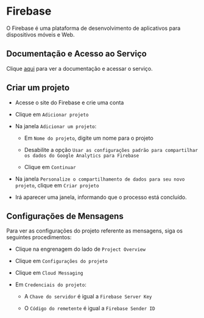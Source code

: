 # Firebase

O Firebase é uma plataforma de desenvolvimento de aplicativos para dispositivos móveis e Web.

## Documentação e Acesso ao Serviço

Clique [aqui](https://console.firebase.google.com) para ver a documentação e acessar o serviço.

## Criar um projeto

- Acesse o site do Firebase e crie uma conta

- Clique em `Adicionar projeto`

- Na janela `Adicionar um projeto`:

  - Em `Nome do projeto`, digite um nome para o projeto

  - Desabilite a opção `Usar as configurações padrão para compartilhar os dados do Google Analytics para Firebase`

  - Clique em `Continuar`

- Na janela `Personalize o compartilhamento de dados para seu novo projeto`, clique em `Criar projeto`

- Irá aparecer uma janela, informando que o processo está concluído.

## Configurações de Mensagens

Para ver as configurações do projeto referente as mensagens, siga os seguintes procedimentos:

- Clique na engrenagem do lado de `Project Overview`

- Clique em `Configurações do projeto`

- Clique em `Cloud Messaging`

- Em `Credenciais do projeto`:

  - A `Chave do servidor` é igual a `Firebase Server Key`

  - O `Código do remetente` é igual a `Firebase Sender ID`
